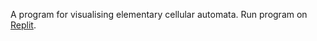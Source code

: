 A program for visualising elementary cellular automata. Run program on [Replit](https://replit.com/@sttteephen/Cellular-Automata).
